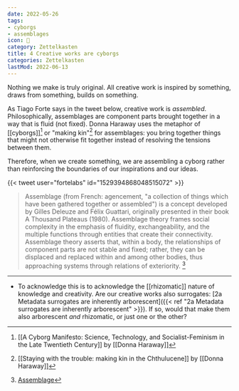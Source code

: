 ```yaml
---
date: 2022-05-26
tags:
- cyborgs
- assemblages
icon: 🔖
category: Zettelkasten
title: 4 Creative works are cyborgs
categories: Zettelkasten
lastMod: 2022-06-13
---
```

Nothing we make is truly original. All creative work is inspired by something, draws from something, builds on something.

As Tiago Forte says in the tweet below, creative work is _assembled_. Philosophically, assemblages are component parts brought together in a way that is fluid (not fixed). Donna Haraway uses the metaphor of [[cyborgs]][^1] or "making kin"[^2] for assemblages: you bring together things that might not otherwise fit together instead of resolving the tensions between them.

[^1]: [[A Cyborg Manifesto: Science, Technology, and Socialist-Feminism in the Late Twentieth Century]] by [[Donna Haraway]]

[^2]: [[Staying with the trouble: making kin in the Chthulucene]] by [[Donna Haraway]]

Therefore, when we create something, we are assembling a cyborg rather than reinforcing the boundaries of our inspirations and our ideas.

{{< tweet user="fortelabs" id="1529394868048515072" >}}

> Assemblage (from French: agencement, "a collection of things which have been gathered together or assembled") is a concept developed by Gilles Deleuze and Félix Guattari, originally presented in their book A Thousand Plateaus (1980). Assemblage theory frames social complexity in the emphasis of fluidity, exchangeability, and the multiple functions through entities that create their connectivity. Assemblage theory asserts that, within a body, the relationships of component parts are not stable and fixed; rather, they can be displaced and replaced within and among other bodies, thus approaching systems through relations of exteriority. [^3]

[^3]: [Assemblage](https://en.wikipedia.org/wiki/Assemblage_(philosophy))

-----

- To acknowledge this is to acknowledge the [[rhizomatic]] nature of knowledge and creativity. Are our creative works also surrogates: [2a Metadata surrogates are inherently arborescent]({{< ref "2a Metadata surrogates are inherently arborescent" >}}). If so, would that make them also arborescent *and* rhizomatic, or just one or the other?
